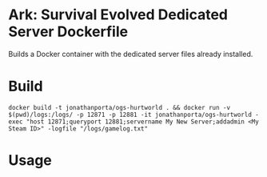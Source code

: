 # Ark: Survival Evolved Dedicated Server Dockerfile
Builds a Docker container with the dedicated server files already installed.

# Build
`docker build -t jonathanporta/ogs-hurtworld . && docker run -v $(pwd)/logs:/logs/ -p 12871 -p 12881 -it jonathanporta/ogs-hurtworld -exec "host 12871;queryport 12881;servername My New Server;addadmin <My Steam ID>" -logfile "/logs/gamelog.txt"`

# Usage

